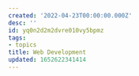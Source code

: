 ```yaml
---
created: '2022-04-23T00:00:00.000Z'
desc: ''
id: yq0n2d2m2dvre010vy5bpmz
tags:
- topics
title: Web Development
updated: 1652622341414
---
```

   
